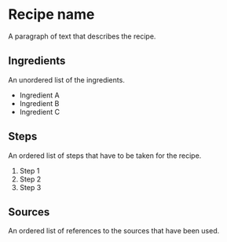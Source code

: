 # Recipe name

A paragraph of text that describes the recipe.

## Ingredients

An unordered list of the ingredients.

 * Ingredient A
 * Ingredient B
 * Ingredient C

## Steps

An ordered list of steps that have to be taken for the recipe.

 1. Step 1
 2. Step 2
 3. Step 3

## Sources

An ordered list of references to the sources that have been used.
